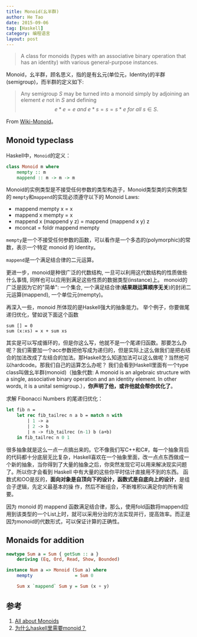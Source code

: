 ```yaml
---
title: Monoid(幺半群)
author: He Tao
date: 2015-09-06
tag: [Haskell]
category: 编程语言
layout: post
---
```


> A class for monoids (types with an associative binary operation that has an identity) with various general-purpose instances.

Monoid，幺半群，顾名思义，指的是有幺元(单位元，Identity)的半群(semigroup)，而半群的定义如下:

> Any semigroup $S$ may be turned into a monoid simply by adjoining an element $e$ not in $S$ and defining
$$e*e = e \textit{ and } e*s = s = s*e \textit{ for all } s \in S.$$

From [Wiki-Monoid](http://en.wikipedia.org/wiki/Monoid)。

<!--more-->

Monoid typeclass
----------------

Haskell中，`Monoid`的定义：

~~~haskell
class Monoid m where
    mempty :: m
    mappend :: m -> m -> m
~~~

Monoid的实例类型是不接受任何参数的类型构造子，Monoid类型类的实例类型的 `mempty`和`mappend`的实现必须遵守以下的 Monoid Laws:

+ mappend mempty x = x
+ mappend x mempty = x
+ mappend x (mappend y z) = mappend (mappend x y) z
+ mconcat = foldr mappend mempty

`mempty`是一个不接受任何参数的函数，可以看作是一个多态的(polymorphic)的常数，表示一个特定 monoid 的 Identity。

`mappend`是一个满足结合律的二元运算。

更进一步，monoid是种很广泛的代数结构, 一旦可以利用这代数结构的性质做些什么事情, 同样也可以应用到满足这些性质的数据类型(instance)上。
monoid的广泛是因为它的"简单": 一个集合, 一个满足结合律(**结果跟运算顺序无关**)的封闭二元运算(mappend), 一个单位元(mempty)。

再深入一些，monoid 所体现的是Haskell强大的抽象能力。 举个例子，你要做尾递归优化，譬如说下面这个函数

    sum [] = 0
    sum (x:xs) = x + sum xs

其实是可以写成循环的，但是你这么写，他就不是一个尾递归函数。那要怎么办呢？我们需要加一个acc参数把他写成为递归的，但是实际上这么做我们是把右结合的加法改成了左结合的加法。那Haskell怎么知道加法可以这么做呢？当然他可以hardcode。那我们自己的运算怎么办呢？
我们会看到Haskell里面有一个type class叫做幺半群(monoid)（抽象代数: A monoid is an algebraic structure with a single, associative binary operation and an identity element. In other words, it is a unital semigroup.），**你声明了他，或许他就会帮你优化了**。

求解 Fibonacci Numbers 的尾递归优化：

~~~ocaml
let fib n =
    let rec fib_tailrec n a b = match n with
        | 1 -> a
        | 2 -> b
        | n -> fib_tailrec (n-1) b (a+b)
    in fib_tailrec n 0 1
~~~

很多抽象就是这么一点一点搞出来的。它不像我们写C++和C#，每一个抽象背后的代码都十分底层无比复杂，Haskell喜欢在一个抽象里面，改一点点东西做成一个新的抽象，当你得到了大量的抽象之后，你突然发现它可以用来解决现实问题了。所以你才会看到 Haskell 中有大量的这些你平时估计直接用不到的东西。
函数式和OO是反的，**面向对象是自顶向下的设计，函数式是自底向上的设计**，是组合子逻辑，先定义最基本的操
作，然后不断组合，不断堆积以满足你的所有需要。

因为 monoid 的 mappend 函数满足结合律，那么，使用fold函数将mappend应用到该类型的一个List上时，就可以采用分治的方法实现并行，提高效率。而正是因为monoid的代数形式，可以保证计算的正确性。

Monaids for addition
--------------------

~~~haskell
newtype Sum a = Sum { getSum :: a }
    deriving (Eq, Ord, Read, Show, Bounded)

instance Num a => Monoid (Sum a) where
    mempty                = Sum 0

    Sum x `mappend` Sum y = Sum (x + y)
~~~

参考
---

1. [All about Monoids][1]
2. [为什么haskell里需要monoid？][2]

<!--links-->

[1]: http://comonad.com/reader/wp-content/uploads/2009/07/AllAboutMonoids.pdf
[2]: http://www.zhihu.com/question/25406710/answer/30688149


